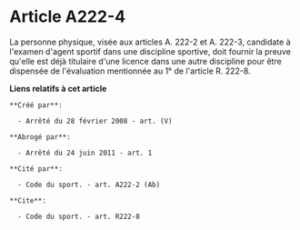 # Article A222-4

La personne physique, visée aux articles A. 222-2 et A. 222-3, candidate à l'examen d'agent sportif dans une discipline
sportive, doit fournir la preuve qu'elle est déjà titulaire d'une licence dans une autre discipline pour être dispensée de
l'évaluation mentionnée au 1° de l'article R. 222-8.

**Liens relatifs à cet article**

	**Créé par**:

	  - Arrêté du 28 février 2008 - art. (V)

	**Abrogé par**:

	  - Arrêté du 24 juin 2011 - art. 1

	**Cité par**:

	  - Code du sport. - art. A222-2 (Ab)

	**Cite**:

	  - Code du sport. - art. R222-8
